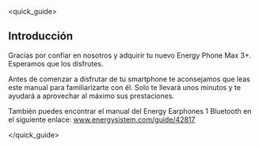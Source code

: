 <quick_guide>

## Introducción

Gracias por confiar en nosotros y adquirir tu nuevo  Energy Phone Max 3+. Esperamos que los disfrutes.

Antes de comenzar a disfrutar de tu smartphone te aconsejamos que leas este manual para familiarizarte con él. Solo te llevará unos minutos y te ayudará a aprovechar al máximo sus prestaciones.

También puedes encontrar el manual del Energy Earphones 1 Bluetooth en el siguiente enlace: www.energysistem.com/guide/42817


</quick_guide>

